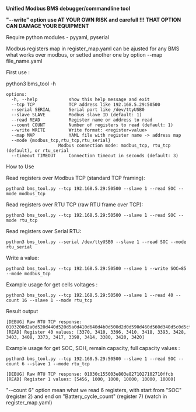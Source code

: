 **Unified Modbus BMS debugger/commandline tool**

**"--write" option use AT YOUR OWN RISK and carefull !!! THAT OPTION CAN DAMAGE YOUR EQUIPMENT**

Require python modules - pyyaml, pyserial

Modbus registers map in register_map.yaml can be ajusted for any BMS what works over modbus, or setted another one by option --map file_name.yaml

First use :

python3 bms_tool -h

    options:
      -h, --help            show this help message and exit
      --tcp TCP             TCP address like 192.168.5.29:50500
      --serial SERIAL       Serial port like /dev/ttyUSB0
      --slave SLAVE         Modbus slave ID (default: 1)
      --read READ           Register name or address to read
      --count COUNT         Number of registers to read (default: 1)
      --write WRITE         Write format: <register=value>
      --map MAP             YAML file with register name -> address map
      --mode {modbus_tcp,rtu_tcp,rtu_serial}
                        Modbus connection mode: modbus_tcp, rtu_tcp (default), or rtu_serial
      --timeout TIMEOUT     Connection timeout in seconds (default: 3)


How to Use

Read registers over Modbus TCP (standard TCP framing):

    python3 bms_tool.py --tcp 192.168.5.29:50500 --slave 1 --read SOC --mode modbus_tcp

Read registers over RTU TCP (raw RTU frame over TCP):

    python3 bms_tool.py --tcp 192.168.5.29:50500 --slave 1 --read SOC --mode rtu_tcp

Read registers over Serial RTU:

    python3 bms_tool.py --serial /dev/ttyUSB0 --slave 1 --read SOC --mode rtu_serial

Write a value:

    python3 bms_tool.py --tcp 192.168.5.29:50500 --slave 1 --write SOC=85 --mode modbus_tcp


Example usage for get cells voltages :

    python3 bms_tool.py --tcp 192.168.5.29:50500 --slave 1 --read 40 --count 16 --slave 1 --mode rtu_tcp

Result output

    [DEBUG] Raw RTU TCP response: 0103200d2a0d520d440d520d5a0d410d640d4b0d500d2d0d590d460d560d340d5c0d5cfbb0
    [READ] Register 40 values: [3370, 3410, 3396, 3410, 3418, 3393, 3428, 3403, 3408, 3373, 3417, 3398, 3414, 3380, 3420, 3420]

Example usage for get SOC, SOH, remain capacity, full capacity values :

    python3 bms_tool.py --tcp 192.168.5.29:50500 --slave 1 --read SOC --count 6 --slave 1 --mode rtu_tcp

    [DEBUG] Raw RTU TCP response: 01030c155003e803e8271027102710ffcb
    [READ] Register 1 values: [5456, 1000, 1000, 10000, 10000, 10000]

  "--count 6" option mean what we read 6 registers, with start from "SOC" (register 2) and end on "Battery_cycle_count" (register 7) (watch in register_map.yaml)

